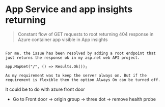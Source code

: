 # App Service and app insights returning

> Constant flow of GET requests to root returning 404 response in Azure container app visible in App insights

```

For me, the issue has been resolved by adding a root endpoint that just returns the response ok in my asp.net web API project.

app.MapGet("/", () => Results.Ok());

As my requirement was to keep the server always on. But if the requirement is flexible then the option Always On can be turned off.

```

It could be to do with azure front door

- Go to Front door -> origin group -> three dot -> remove health probe
